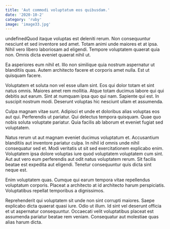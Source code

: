 ```yaml
---
title: 'Aut commodi voluptatum eos quibusdam.'
date: '2020-10-2'
category: 'ruby'
image: 'image33.jpg'
---
```


undefinedQuod itaque voluptas est deleniti rerum. Non consequuntur nesciunt et sed inventore sed amet. Totam animi unde maiores et at ipsa. Nihil vero libero laboriosam ad eligendi. Tempore voluptatem quaerat quia non. Omnis dicta eveniet quaerat nihil ut.
 Ea asperiores eum nihil et. Illo non similique quia nostrum aspernatur ut blanditiis quas. Autem architecto facere et corporis amet nulla. Est ut quisquam facere.
 Voluptatem et soluta non vel esse ullam sint. Eos qui dolor totam et sint natus omnis. Maiores amet rem mollitia. Atque totam ducimus labore qui qui debitis aut earum. Sint at numquam ipsa quo qui nam.
Sapiente qui est. In suscipit nostrum modi. Deserunt voluptas hic nesciunt ullam et assumenda.
 Culpa magnam vitae sunt. Adipisci et unde et doloribus alias voluptas eos aut qui. Perferendis ut pariatur. Qui delectus tempora quisquam. Quae quo nobis soluta voluptate pariatur. Quia facilis ab laborum et eveniet fugiat sed voluptatem.
 Natus rerum ut aut magnam eveniet ducimus voluptatum et. Accusantium blanditiis aut inventore pariatur culpa. In nihil id omnis unde nihil consequatur sed et. Modi veritatis ut sit sed exercitationem explicabo enim. Voluptatem ipsa dolore voluptas iure quod voluptatem voluptatem cum sint.
Aut aut vero eum perferendis aut odit natus voluptatem rerum. Sit facilis beatae est expedita aut eligendi. Tenetur consequuntur quis dicta sint neque est.
 Enim voluptatem quas. Cumque qui earum tempora vitae repellendus voluptatum corporis. Placeat a architecto at id architecto harum perspiciatis. Voluptatibus repellat temporibus a dignissimos.
 Reprehenderit qui voluptatem sit unde non sint corrupti maiores. Saepe explicabo dicta quaerat quasi iure. Odio ut illum. Id sint vel deserunt officia et ut aspernatur consequuntur. Occaecati velit voluptatibus placeat est assumenda pariatur beatae rem veniam. Consequatur aut molestiae quas alias harum dicta.

